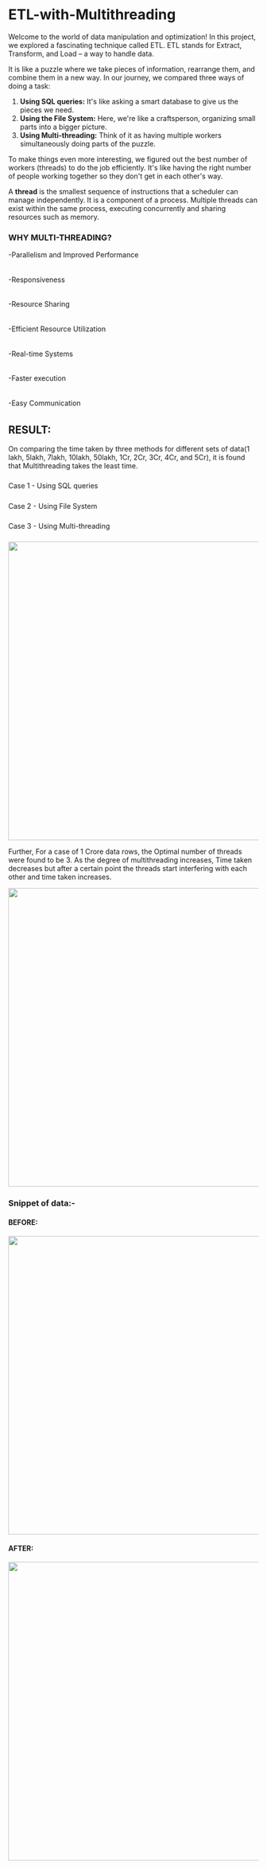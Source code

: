 # ETL-with-Multithreading

Welcome to the world of data manipulation and optimization! In this project, we explored a fascinating technique called ETL. ETL stands for Extract, Transform, and Load – a way to handle data. 

It is like a puzzle where we take pieces of information, rearrange them, and combine them in a new way.
In our journey, we compared three ways of doing a task:

1. **Using SQL queries:** It's like asking a smart database to give us the pieces we need.
2. **Using the File System:** Here, we're like a craftsperson, organizing small parts into a bigger picture.
3. **Using Multi-threading:** Think of it as having multiple workers simultaneously doing parts of the puzzle.

To make things even more interesting, we figured out the best number of workers (threads) to do the job efficiently. It's like having the right number of people working together so they don't get in each other's way.

A **thread** is the smallest sequence of instructions that a scheduler can manage independently. It is a component of a process. Multiple threads can exist within the same process, executing concurrently and sharing resources such as memory.

### WHY MULTI-THREADING?
-Parallelism and Improved Performance
######
-Responsiveness
######
-Resource Sharing
######
-Efficient Resource Utilization
######
-Real-time Systems
######
-Faster execution
######
-Easy Communication
######

## RESULT:
On comparing the time taken by three methods for different sets of data(1 lakh, 5lakh, 7lakh, 10lakh, 50lakh, 1Cr, 2Cr, 3Cr, 4Cr, and 5Cr), it is found that Multithreading takes the least time. 
##### 
Case 1 - Using SQL queries
##### 
Case 2 - Using File System
##### 
Case 3 - Using Multi-threading
##### 

<img src="https://github.com/Ekaspreet20/ETL-with-Multithreading-/assets/65918628/7c766615-f166-4285-94ac-328efed7b119" width="600" />

Further, For a case of 1 Crore data rows, the Optimal number of threads were found to be 3. As the degree of multithreading increases, Time taken decreases but after a certain point the threads start interfering with each other and time taken increases.

<img src="https://github.com/Ekaspreet20/ETL-with-Multithreading-/assets/65918628/f0745a5d-4435-4225-a8a9-90542d6e6d98" width="600" />

### Snippet of data:-
#### BEFORE:
<img src="https://github.com/Ekaspreet20/ETL-with-Multithreading-/assets/65918628/e9b92274-740d-432a-be83-dc5508084dd0" width="600" />

#### AFTER:
<img src="https://github.com/Ekaspreet20/ETL-with-Multithreading-/assets/65918628/86dc2628-cec5-4924-8ae8-9032a68a64ff" width="600" /> 

